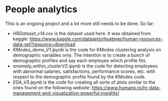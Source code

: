 # People analytics
This is an ongoing project and a lot more still needs to be done.
So far:
* _HRDataset_v14.csv_ is the dataset used here. It was obtained from kaggle: https://www.kaggle.com/datasets/rhuebner/human-resources-data-set?resource=download
* _KModes_demo_V1.ipynb_ is the code for KModes clustering analysis on demographic variables only. The intention is to create a bunch of demographic profiles
  and say each employee which profile fits. 
* _anomaly_within_clusterV2.ipynb_ is the code for detecting employees with abnormal salaries, satisfactions, performance scores, etc. with respect to the demographic
profile found by the KModes code. 
* _EDA_V5.ipynb_ is the code for creating all sorts of plots similar to the ones found on the following 
website: https://www.humano.ro/hr-data-management-and-visualization-powerful-insights/ 
